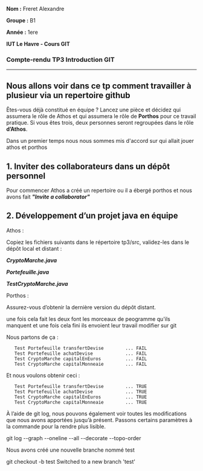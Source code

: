 **Nom :** Freret Alexandre

**Groupe :** B1

**Année :** 1ere

**IUT Le Havre - Cours GIT**



### Compte-rendu TP3 Introduction GIT


-------------------------------------------------------------------------------------------------------------------------------------------------------------------------------------
 
  **Nous allons voir dans ce tp comment travailler à plusieur via un repertoire github**
  -----------------------------------------------------------------------------------------

Êtes-vous déjà constitué en équipe ? Lancez une pièce et décidez qui assumera le rôle de Athos et qui assumera le rôle de **Porthos** pour ce travail pratique. Si vous êtes trois, deux personnes seront regroupées dans le rôle **d’Athos**.

  Dans un premier temps nous nous sommes mis d'accord sur qui allait jouer athos et porthos 

 **1. Inviter des collaborateurs dans un dépôt personnel**
 --------------------------------------------------------

 Pour commencer Athos a créé un repertoire ou il a ébergé porthos et nous avons fait ***"Invite a collaborator"*** 


**2. Développement d’un projet java en équipe**
-----------------------------------------------

Athos :

   Copiez les fichiers suivants dans le répertoire tp3/src, validez-les dans le dépôt local et distant :
   
   ***CryptoMarche.java***
        
   ***Portefeuille.java***
       
   ***TestCryptoMarche.java***
        
Porthos :

   Assurez-vous d’obtenir la dernière version du dépôt distant.


   une fois cela fait les deux font les morceaux de peogramme qu'ils manquent et une fois cela fini ils envoient leur travail modifier sur git 

   Nous partons de ça :

       Test Portefeuille transfertDevise        ... FAIL
       Test Portefeuille achatDevise            ... FAIL
       Test CryptoMarche capitalEnEuros         ... FAIL
       Test CryptoMarche capitalMonneaie        ... FAIL

  Et nous voulons obtenir ceci : 

       Test Portefeuille transfertDevise        ... TRUE
       Test Portefeuille achatDevise            ... TRUE
       Test CryptoMarche capitalEnEuros         ... TRUE
       Test CryptoMarche capitalMonneaie        ... TRUE

  

À l’aide de git log, nous pouvons également voir toutes les modifications que nous avons apportées jusqu’à présent. Passons certains paramètres à la commande pour la rendre plus lisible.


git log --graph --oneline --all --decorate --topo-order


Nous avons créé une nouvelle branche nommé test 

git checkout -b test
Switched to a new branch 'test'
